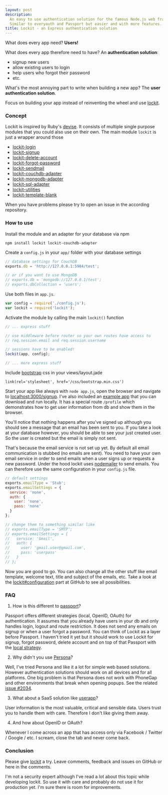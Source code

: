 ```yaml
---
layout: post
description: 
  An easy to use authentication solution for the famous Node.js web framework Express.
  Similar to everyauth and Passport but easier and with more features.
title: Lockit - an Express authentication solution
---
```


What does every app need? **Users!**

What does every app therefore need to have? An **authentication solution**:

- signup new users
- allow existing users to login
- help users who forgot their password
- etc.
 
What's the most annoying part to write when building a new app? 
The **user authentication solution**.

Focus on building your app instead of reinventing the wheel and use [lockit](https://github.com/zeMirco/lockit).

### Concept

Lockit is inspired by Ruby's [devise](https://github.com/plataformatec/devise).
It consists of multiple single purpose modules that you could also use on their own. 
The main module `lockit` is just a wrapper around those

- [lockit-login](https://github.com/zeMirco/lockit-login)
- [lockit-signup](https://github.com/zeMirco/lockit-signup)
- [lockit-delete-account](https://github.com/zeMirco/lockit-delete-account)
- [lockit-forgot-password](https://github.com/zeMirco/lockit-forgot-password)
- [lockit-sendmail](https://github.com/zeMirco/lockit-sendmail)
- [lockit-couchdb-adapter](https://github.com/zeMirco/lockit-couchdb-adapter)
- [lockit-mongodb-adapter](https://github.com/zeMirco/lockit-mongodb-adapter)
- [lockit-sql-adapter](https://github.com/zeMirco/lockit-sql-adapter)
- [lockit-utilities](https://github.com/zeMirco/lockit-utilities)
- [lockit-template-blank](https://github.com/zeMirco/lockit-template-blank)
 
When you have problems please try to open an issue in the according repository.

### How to use

Install the module and an adapter for your database via npm 

```
npm install lockit lockit-couchdb-adapter
```

Create a `config.js` in your `app/` folder with your database settings

```js
// database settings for CouchDB
exports.db = 'http://127.0.0.1:5984/test';

// or if you want to use MongoDB
// exports.db = 'mongodb://127.0.0.1/test';
// exports.dbCollection = 'users';
```

Use both files in `app.js`.

```js
var config = require('./config.js');
var lockit = require('lockit');
```

Activate the module by calling the main `lockit()` function

```js
// ... express stuff

// use middleware before router so your own routes have access to
// req.session.email and req.session.username

// sessions have to be enabled!
lockit(app, config);

// ... more express stuff
```

Include [bootstrap](http://getbootstrap.com/) css in your views/layout.jade

```
link(rel='stylesheet', href='/css/bootstrap.min.css')
```

Start your app like always with `node app.js`, open the browser and navigate to [localhost:3000/signup](http://localhost:3000/signup).
I've also included an [example app](https://github.com/zeMirco/lockit/tree/master/example) that you can download and run locally.
It has a special route `/profile` which demonstrates how to get user information from db and show them
in the browser.

You'll notice that nothing happens after you've signed up although
you should see a message that an email has been sent to you.
If you take a look at your database however, you should be able to see your just created user.
So the user is created but the email is simply not sent.
 
That's because the email service is not set up yet.
By default all email communication is stubbed (no emails are sent).
You need to have your own email service in order to send emails when a user signs up or
requests a new password. Under the hood lockit uses [nodemailer](https://github.com/andris9/Nodemailer) to send emails.
You can therefore use the same configuration in your `config.js` file.

```js
// default settings
exports.emailType = 'Stub';
exports.emailSettings = {
  service: 'none',
  auth: {
    user: 'none',
    pass: 'none'
  }
};

// change them to something similar like
// exports.emailType = 'SMTP';
// exports.emailSettings = {
//   service: 'Gmail',
//   auth: {
//     user: 'gmail.user@gmail.com',
//     pass: 'userpass'
//   }
// };
```

Now you are good to go. You can also change all the other stuff like email template,
welcome text, title and subject of the emails, etc. Take a look at the [lockit#configuration](https://github.com/zeMirco/lockit#configuration)
part at GitHub to see all possibilities.
 
### FAQ

1. How is this different to [passport](http://passportjs.org/)?

  Passport offers different strategies (local, OpenID, OAuth) for authentication.
  It assumes that you already have users in your db and only handles login, logout and route restriction.
  It does not send any emails on signup or when a user forgot a password.
  You can think of Lockit as a layer before Passport. I haven't tried it yet but it should work
  to use Lockit for signup, forgot password, delete account and on top of that Passport with
  the [local strategy](https://github.com/jaredhanson/passport-local).

2. Why didn't you use [Persona](http://www.mozilla.org/en-US/persona/)?

  Well, I've tried Persona and like it a lot for simple web based solutions. However authentication
  solutions should work on all devices and for all platforms. One big problem is that Persona does
  not work with PhoneGap and other environments that break when opening popups. See the related
  [issue #2034](https://github.com/mozilla/persona/issues/2034).

3. What about a SaaS solution like [userapp](https://www.userapp.io/)?

  User information is the most valuable, critical and sensible data. 
  Users trust you to handle them with care. 
  Therefore I don't like giving them away.
  
4. And how about OpenID or OAuth?

  Whenever I come across an app that has access only via Facebook / Twitter / Google / etc. I scream,
  close the tab and never come back.

### Conclusion

Please give [lockit](https://github.com/zeMirco/lockit) a try. Leave comments, feedback and issues
 on GitHub or here in the comments. 
 
I'm not a security expert although I've read a lot about this topic while developing lockit.
So use it with care and probably do not use it for production yet. I'm sure there is room for improvements.